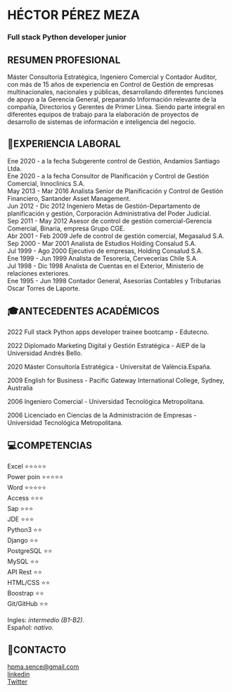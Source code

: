 # HÉCTOR PÉREZ MEZA
### Full stack Python developer junior

## RESUMEN PROFESIONAL
Máster Consultoría Estratégica, Ingeniero Comercial y Contador Auditor, con más de 15 años de experiencia en Control de Gestión de empresas multinacionales, nacionales y públicas, desarrollando diferentes funciones de apoyo a la Gerencia General, preparando Información relevante de la compañía, Directorios y Gerentes de Primer Línea. Siendo parte integral en diferentes equipos de trabajo para la elaboración de proyectos de desarrollo de sistemas de información e inteligencia del negocio.

## 🧰EXPERIENCIA LABORAL
Ene 2020 - a la fecha Subgerente control de Gestión, Andamios Santiago Ltda.<br>
Ene 2020 - a la fecha Consultor de Planificación y Control de Gestión Comercial, Innoclinics S.A.<br>
May 2013 - Mar 2016   Analista Senior de Planificación y Control de Gestión Financiero, Santander Asset Management.<br>
Jun 2012 - Dic 2012   Ingeniero Metas de Gestión-Departamento de planificación y gestión, Corporación Administrativa del Poder Judicial.<br>
Sep 2011 - May 2012   Asesor de control de gestión comercial-Gerencia Comercial, Binaria, empresa Grupo CGE.<br>
Abr 2001 - Feb 2009   Jefe de control de gestión comercial, Megasalud S.A.<br>
Sep 2000 - Mar 2001   Analista de Estudios Holding Consalud S.A.<br>
Jul 1999 - Ago 2000   Ejecutivo de empresas, Holding Consalud S.A.<br>
Ene 1999 - Jun 1999   Analista de Tesorería, Cervecerías Chile S.A.<br>
Jul 1998 - Dic 1998   Analista de Cuentas en el Exterior, Ministerio de relaciones exteriores.<br>
Ene 1995 - Jun 1998   Contador General, Asesorías Contables y Tributarias Oscar Torres de Laporte.<br>

## 🎓ANTECEDENTES ACADÉMICOS
2022 Full stack Python apps developer trainee bootcamp - Edutecno.

2022 Diplomado Marketing Digital y Gestión Estratégica - AIEP de la Universidad Andrés Bello.

2020 Máster Consultoría Estratégica - Universitat de València.España.

2009 English for Business - Pacific Gateway International College, Sydney, Australia

2006 Ingeniero Comercial - Universidad Tecnológica Metropolitana.

2006 Licenciado en Ciencias de la Administración de Empresas - Universidad Tecnológica Metropolitana.

## 💻COMPETENCIAS 
Excel      ⭐⭐⭐⭐⭐<br>
Power poin ⭐⭐⭐⭐⭐<br>
Word       ⭐⭐⭐⭐⭐<br>
Access     ⭐⭐⭐<br>
Sap        ⭐⭐⭐<br>
JDE        ⭐⭐⭐<br>
Python3    ⭐⭐<br>
Django     ⭐⭐<br>
PostgreSQL ⭐⭐<br>
MySQL      ⭐⭐<br>
API Rest   ⭐⭐<br>
HTML/CSS   ⭐⭐<br>
Boostrap   ⭐⭐<br>
Git/GitHub ⭐⭐<br>
       

Ingles: *intermedio (B1-B2)*.<br>
Español: *nativo.*<br>

## 📩CONTACTO
hpma.sence@gmail.com<br>
[linkedin](https://www.linkedin.com/in/h%C3%A9ctor-p%C3%A9rez-meza/)<br>
[Twitter](https://twitter.com/hectorperezmez2)<br>
